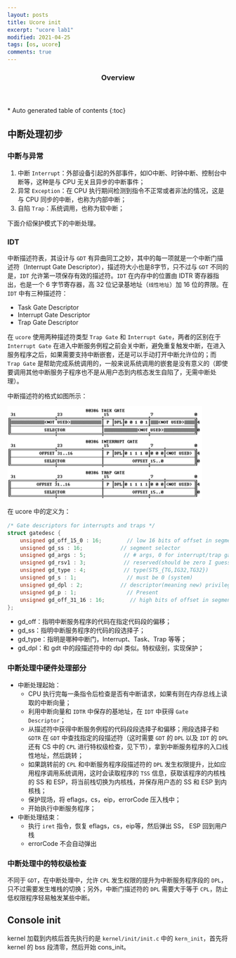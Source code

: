 ```yaml
---
layout: posts
title: Ucore init
excerpt: "ucore lab1"
modified: 2021-04-25
tags: [os, ucore]
comments: true
---
```


<section id="table-of-contents" class="toc">
  <header>
    <h3>Overview</h3>
  </header>
<div id="drawer" markdown="1">
*  Auto generated table of contents
{:toc}
</div>
</section><!-- /#table-of-contents -->

## 中断处理初步

### 中断与异常

1. 中断 `Interrupt`：外部设备引起的外部事件，如IO中断、时钟中断、控制台中断等，这种是与 CPU 无关且异步的中断事件；
2. 异常 `Exception`：在 CPU 执行期间检测到指令不正常或者非法的情况，这是与 CPU 同步的中断，也称为内部中断；
3. 自陷 `Trap`：系统调用，也称为软中断；

下面介绍保护模式下的中断处理。

### IDT

中断描述符表，其设计与 `GDT` 有异曲同工之妙，其中的每一项就是一个中断门描述符（Interrupt Gate Descriptor），描述符大小也是8字节，只不过与 `GDT` 不同的是，`IDT` 允许第一项保存有效的描述符。`IDT` 在内存中的位置由 IDTR 寄存器指出，也是一个 6 字节寄存器，高 32 位记录基地址（`线性地址`）加 16 位的界限。在 `IDT` 中有三种描述符：

- Task Gate Descriptor
- Interrupt Gate Descriptor
- Trap Gate Descriptor

在 `ucore` 使用两种描述符类型 `Trap Gate` 和 `Interrupt Gate`，两者的区别在于 `Interrupt Gate` 在进入中断服务例程之前会关中断，避免重复触发中断，在进入服务程序之后，如果需要支持中断嵌套，还是可以手动打开中断允许位的；而 `Trap Gate` 是帮助完成系统调用的，一般来说系统调用的嵌套是没有意义的（即使要调用其他中断服务子程序也不是从用户态到内核态发生自陷了，无需中断处理）。 

中断描述符的格式如图所示：

![gate_descriptor](../image/posts/2021-4-25-ucore_init/2021-04-28_gate_descriptor.png)

在 ucore 中的定义为：

```c
/* Gate descriptors for interrupts and traps */
struct gatedesc {
    unsigned gd_off_15_0 : 16;        // low 16 bits of offset in segment
    unsigned gd_ss : 16;            // segment selector
    unsigned gd_args : 5;            // # args, 0 for interrupt/trap gates
    unsigned gd_rsv1 : 3;            // reserved(should be zero I guess)
    unsigned gd_type : 4;            // type(STS_{TG,IG32,TG32})
    unsigned gd_s : 1;                // must be 0 (system)
    unsigned gd_dpl : 2;            // descriptor(meaning new) privilege level
    unsigned gd_p : 1;                // Present
    unsigned gd_off_31_16 : 16;        // high bits of offset in segment
};
```

- gd_off：指明中断服务程序的代码在指定代码段的偏移；
- gd_ss：指明中断服务程序的代码的段选择子；
- gd_type：指明是哪种中断门，Interrupt、Task、Trap 等等；
- gd_dpl：和 gdt 中的段描述符中的 dpl 类似。特权级别，实现保护；

### 中断处理中硬件处理部分

- 中断处理起始：
    - CPU 执行完每一条指令后检查是否有中断请求，如果有则在内存总线上读取的中断向量；
    - 利用中断向量和 `IDTR` 中保存的基地址，在 `IDT` 中获得 `Gate Descriptor`；
    - 从描述符中获得中断服务例程的代码段段选择子和偏移；用段选择子和 `GDTR` 在 `GDT` 中查找指定的段描述符（这时需要 `GDT` 的 `DPL` 以及 `IDT` 的 `DPL` 还有 CS 中的 `CPL` 进行特权级检查，见下节），拿到中断服务程序的入口线性地址，然后跳转；
    - 如果跳转前的 `CPL` 和中断服务程序段描述符的 `DPL` 发生权限提升，比如应用程序调用系统调用，这时会读取程序的 `TSS` 信息，获取该程序的内核栈的 SS 和 ESP，将当前栈切换为内核栈，并保存用户态的 SS 和 ESP 到内核栈；
    - 保护现场，将 eflags，cs，eip，errorCode 压入栈中；
    - 开始执行中断服务程序；
- 中断处理结束：
    - 执行 `iret` 指令，恢复 eflags，cs，eip等，然后弹出 SS， ESP 回到用户栈
    - errorCode 不会自动弹出

### 中断处理中的特权级检查

不同于 `GDT`，在中断处理中，允许 `CPL` 发生权限的提升为中断服务程序段的 `DPL`，只不过需要发生堆栈的切换；另外，中断门描述符的 `DPL` 需要大于等于 `CPL`，防止低权限程序轻易触发某些中断。

## Console init

kernel 加载到内核后首先执行的是 `kernel/init/init.c` 中的 `kern_init`，首先将 kernel 的 bss 段清零，然后开始 cons_init。